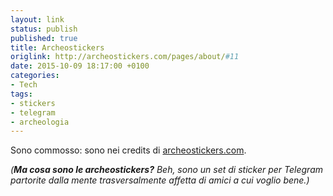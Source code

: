 ```yaml
---
layout: link
status: publish
published: true
title: Archeostickers
origlink: http://archeostickers.com/pages/about/#11
date: 2015-10-09 18:17:00 +0100
categories:
- Tech
tags:
- stickers
- telegram
- archeologia
---
```


Sono commosso: sono nei credits di [archeostickers.com](http://archeostickers.com/).

_(**Ma cosa sono le archeostickers?** Beh, sono un set di sticker per Telegram partorite dalla mente trasversalmente affetta di amici a cui voglio bene.)_
